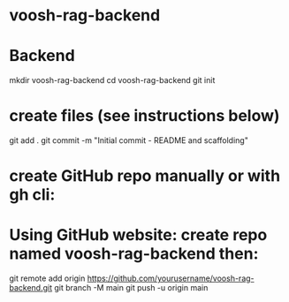 # voosh-rag-backend
# Backend
mkdir voosh-rag-backend
cd voosh-rag-backend
git init
# create files (see instructions below)
git add .
git commit -m "Initial commit - README and scaffolding"
# create GitHub repo manually or with gh cli:
# Using GitHub website: create repo named voosh-rag-backend then:
git remote add origin https://github.com/yourusername/voosh-rag-backend.git
git branch -M main
git push -u origin main
